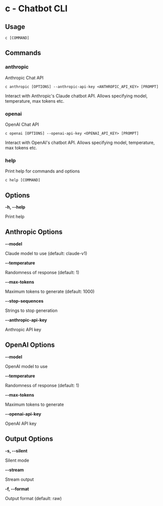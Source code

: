 # c - Chatbot CLI

## Usage

```
c [COMMAND]
```

## Commands

### anthropic

Anthropic Chat API

```
c anthropic [OPTIONS] --anthropic-api-key <ANTHROPIC_API_KEY> [PROMPT]
```

Interact with Anthropic's Claude chatbot API. Allows specifying model, temperature, max tokens etc.

### openai

OpenAI Chat API

```
c openai [OPTIONS] --openai-api-key <OPENAI_API_KEY> [PROMPT]
```

Interact with OpenAI's chatbot API. Allows specifying model, temperature, max tokens etc.

### help

Print help for commands and options

```
c help [COMMAND]
```

## Options

**-h, --help**

Print help

## Anthropic Options

**--model**

Claude model to use (default: claude-v1)

**--temperature**

Randomness of response (default: 1)

**--max-tokens**

Maximum tokens to generate (default: 1000)

**--stop-sequences**

Strings to stop generation

**--anthropic-api-key**

Anthropic API key

## OpenAI Options

**--model**

OpenAI model to use

**--temperature**

Randomness of response (default: 1)

**--max-tokens**

Maximum tokens to generate

**--openai-api-key**

OpenAI API key

## Output Options

**-s, --silent**

Silent mode

**--stream**

Stream output

**-f, --format**

Output format (default: raw)
